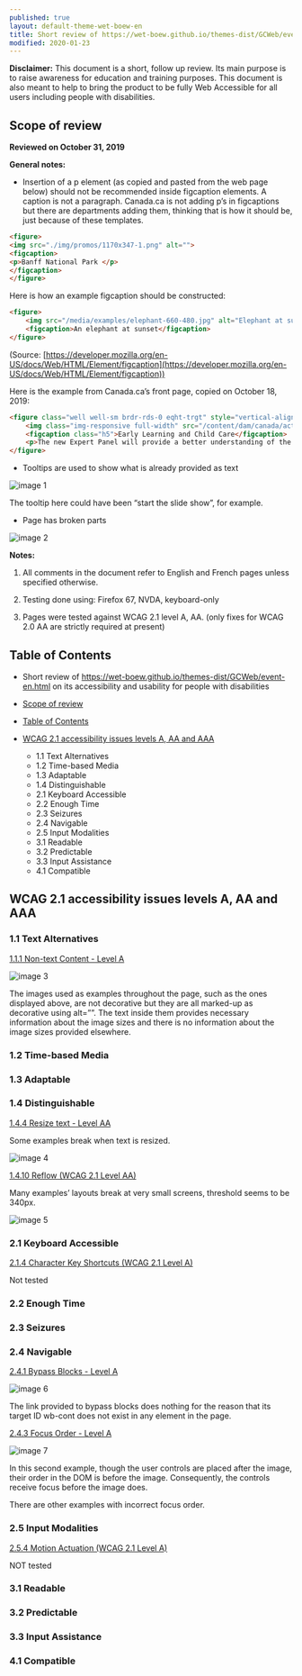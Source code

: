 ```yaml
---
published: true
layout: default-theme-wet-boew-en
title: Short review of https://wet-boew.github.io/themes-dist/GCWeb/event-en.html on its accessibility and usability for people with disabilities
modified: 2020-01-23
---
```


**Disclaimer:** This document is a short, follow up review. Its main purpose is to raise awareness for education and training purposes. This document is also meant to help to bring the product to be fully Web Accessible for all users including people with disabilities.

## Scope of review
**Reviewed on October 31, 2019**

**General notes:**

* Insertion of a p element (as copied and pasted from the web page below) should not be recommended inside figcaption elements. A caption is not a paragraph. Canada.ca is not adding p’s in figcaptions but there are departments adding them, thinking that is how it should be, just because of these templates.

```html
<figure>
<img src="./img/promos/1170x347-1.png" alt="">
<figcaption>
<p>Banff National Park </p>
</figcaption>
</figure>
```

Here is how an example figcaption should be constructed:

```html
<figure>
    <img src="/media/examples/elephant-660-480.jpg" alt="Elephant at sunset">
    <figcaption>An elephant at sunset</figcaption>
</figure>
```

(Source: [https://developer.mozilla.org/en-US/docs/Web/HTML/Element/figcaption](https://developer.mozilla.org/en-US/docs/Web/HTML/Element/figcaption))

Here is the example from Canada.ca’s front page, copied on October 18, 2019:

```html
<figure class="well well-sm brdr-rds-0 eqht-trgt" style="vertical-align: top; min-height: 394px;">
	<img class="img-responsive full-width" src="/content/dam/canada/activities/20190911-1-520x200.jpg" alt="">
	<figcaption class="h5">Early Learning and Child Care</figcaption>
	<p>The new Expert Panel will provide a better understanding of the early learning and child care landscape in Canada.</p>
</figure>
```

* Tooltips are used to show what is already provided as text

<img src="2020-assets/GCWeb-event-en_WCAG_2.1_EvaluationNotes/image1.png" alt="image 1"/>

The tooltip here could have been “start the slide show”, for example.

* Page has broken parts

<img src="2020-assets/GCWeb-event-en_WCAG_2.1_EvaluationNotes/image2.png" alt="image 2"/>

**Notes:**

1.	All comments in the document refer to English and French pages unless specified otherwise. 

2.	Testing done using: Firefox 67, NVDA, keyboard-only

3.	Pages were tested against WCAG 2.1 level A, AA. (only fixes for WCAG 2.0 AA are strictly required at present)


## Table of Contents

* Short review of https://wet-boew.github.io/themes-dist/GCWeb/event-en.html on its accessibility and usability for people with disabilities

* [Scope of review](#user-content-scope-of-review)

* [Table of Contents](#user-content-table-of-contents)

* [WCAG 2.1 accessibility issues levels A, AA and AAA](#user-content-wcag-21-accessibility-issues-levels-a-aa-and-aaa)
    * 1.1 Text Alternatives
    * 1.2 Time-based Media
    * 1.3 Adaptable
    * 1.4 Distinguishable
    * 2.1 Keyboard Accessible
    * 2.2 Enough Time
    * 2.3 Seizures
    * 2.4 Navigable
    * 2.5 Input Modalities 
    * 3.1 Readable
    * 3.2 Predictable
    * 3.3 Input Assistance
    * 4.1 Compatible

## WCAG 2.1 accessibility issues levels A, AA and AAA
### 1.1 Text Alternatives
[1.1.1 Non-text Content - Level A](https://www.w3.org/WAI/WCAG21/Understanding/non-text-content.html)

<img src="2020-assets/GCWeb-event-en_WCAG_2.1_EvaluationNotes/image3.png" alt="image 3"/>

The images used as examples throughout the page, such as the ones displayed above, are not decorative but they are all marked-up as decorative using alt=””. The text inside them provides necessary information about the image sizes and there is no information about the image sizes provided elsewhere.

### 1.2 Time-based Media

### 1.3 Adaptable

### 1.4 Distinguishable
[1.4.4 Resize text - Level AA](https://www.w3.org/WAI/WCAG21/Understanding/resize-text.html)

Some examples break when text is resized.

<img src="2020-assets/GCWeb-event-en_WCAG_2.1_EvaluationNotes/image4.png" alt="image 4"/>

[1.4.10 Reflow (WCAG 2.1 Level AA)](https://www.w3.org/WAI/WCAG21/Understanding/reflow)

Many examples’ layouts break at very small screens, threshold seems to be 340px.

<img src="2020-assets/GCWeb-event-en_WCAG_2.1_EvaluationNotes/image5.png" alt="image 5"/>

### 2.1 Keyboard Accessible
[2.1.4 Character Key Shortcuts (WCAG 2.1 Level A)](https://www.w3.org/WAI/WCAG21/Understanding/character-key-shortcuts)

Not tested

### 2.2 Enough Time
### 2.3 Seizures
### 2.4 Navigable
[2.4.1 Bypass Blocks - Level A](https://www.w3.org/WAI/WCAG21/Understanding/bypass-blocks.html)

<img src="2020-assets/GCWeb-event-en_WCAG_2.1_EvaluationNotes/image6.png" alt="image 6"/>

The link provided to bypass blocks does nothing for the reason that its target ID wb-cont does not exist in any element in the page.

[2.4.3 Focus Order - Level A](https://www.w3.org/WAI/WCAG21/Understanding/focus-order.html)

<img src="2020-assets/GCWeb-event-en_WCAG_2.1_EvaluationNotes/image7.png" alt="image 7"/>

In this second example, though the user controls are placed after the image, their order in the DOM is before the image. Consequently, the controls receive focus before the image does.

There are other examples with incorrect focus order.

### 2.5 Input Modalities
[2.5.4 Motion Actuation (WCAG 2.1 Level A)](https://www.w3.org/WAI/WCAG21/Understanding/motion-actuation)

NOT tested

### 3.1 Readable
### 3.2 Predictable
### 3.3 Input Assistance
### 4.1 Compatible
